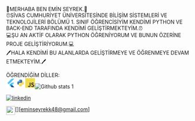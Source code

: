 🚀MERHABA BEN EMİN SEYREK.🚀                      
⏰SİVAS CUMHURİYET ÜNİVERSİTESİNDE BİLİŞİM SİSTEMLERİ VE TEKNOLOJİLERİ BÖLÜMÜ 1. SINIF ÖĞRENCİSİYİM KENDİMİ PYTHON VE BACK-END TARAFINDA KENDİMİ GELİŞTİRMEKTEYİM.⏰                      
💻ŞU AN AKTİF OLARAK PYTHON ÖĞRENİYORUM VE BUNUN ÖZERİNE PROJE GELİŞTİRİYORUM.💻                                   
🖊HALA KENDİMİ BU ALANLARDA GELİŞTİRMEYE VE ÖĞRENMEYE DEVAM ETMEKTEYİM.🖊

ÖĞRENDİĞİM DİLLER:                    
 <img align="left" alt="Flutter" width="26px"  src="https://raw.githubusercontent.com/github/explore/cebd63002168a05a6a642f309227eefeccd92950/topics/flutter/flutter.png" /> <img  align="left" alt="Python" width="26px"  src="https://raw.githubusercontent.com/github/explore/cebd63002168a05a6a642f309227eefeccd92950/topics/python/python.png" /> <img  align="left" alt="Javascript" width="26px"  src="https://raw.githubusercontent.com/github/explore/cebd63002168a05a6a642f309227eefeccd92950/topics/javascript/javascript.png" />                      





            
                      

   ![Github stats 1](https://github-readme-stats.vercel.app/api?username=eminseyrek&show_icons=true&theme=gradient) 
 
   [![linkedin](https://img.shields.io/badge/Linkedin-000000?style=for-the-badge&logo=Linkedin&logoColor=white)](https://github.com/eminseyrek)

   [<img align="left" height="24" width="24" src="https://cdn.jsdelivr.net/npm/simple-icons@v4/icons/gmail.svg" />][eminseyrekk48@gmail.com]










